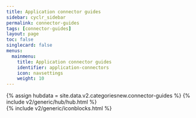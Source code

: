 ```yaml
---
title: Application connector guides
sidebar: cyclr_sidebar
permalink: connector-guides
tags: [connector-guides]
layout: page
toc: false
singlecard: false
menus:
  mainmenu:
    title: Application connector guides
    identifier: application-connectors
    icon: navsettings
    weight: 10
---
```

{% assign hubdata = site.data.v2.categoriesnew.connector-guides %}
{% include v2/generic/hub/hub.html %}	
{% include v2/generic/iconblocks.html %}	